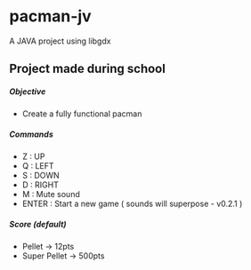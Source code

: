 # pacman-jv
A JAVA project using libgdx

## Project made during school
##### Objective
- Create a fully functional pacman

##### Commands
- Z : UP
- Q : LEFT
- S : DOWN
- D : RIGHT
- M : Mute sound
- ENTER : Start a new game ( sounds will superpose - v0.2.1 )

##### Score (default)
- Pellet -> 12pts
- Super Pellet -> 500pts
